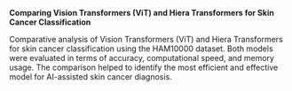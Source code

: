 **Comparing Vision Transformers (ViT) and Hiera Transformers for Skin Cancer Classification**

Comparative analysis of Vision Transformers (ViT) and Hiera Transformers for skin cancer classification using the HAM10000 dataset. 
Both models were evaluated in terms of accuracy, computational speed, and memory usage. 
The comparison helped to identify the most efficient and effective model for AI-assisted skin cancer diagnosis.
